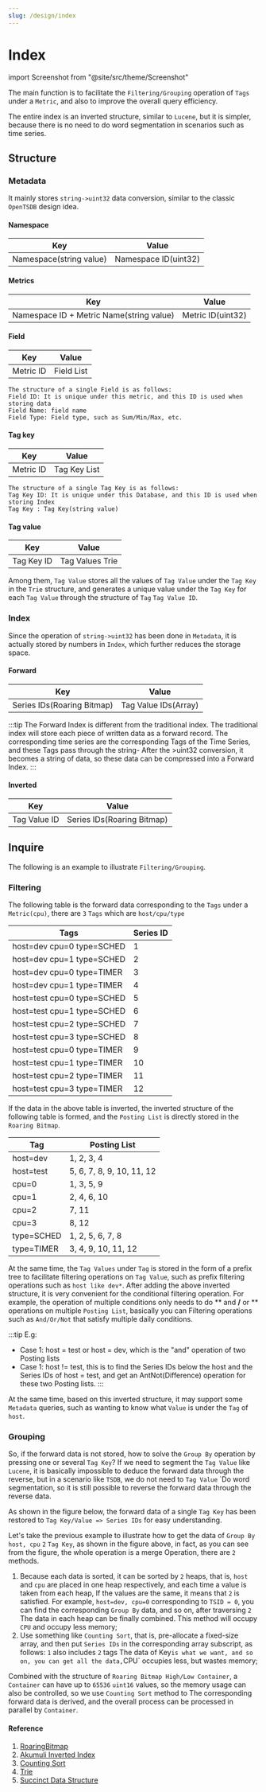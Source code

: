 ```yaml
---
slug: /design/index
---
```


# Index

import Screenshot from "@site/src/theme/Screenshot"

The main function is to facilitate the `Filtering/Grouping` operation of `Tags` under a `Metric`, and also to improve the overall query efficiency.

The entire index is an inverted structure, similar to `Lucene`, but it is simpler, because there is no need to do word segmentation in scenarios such as time series.

## Structure

### Metadata

It mainly stores `string->uint32` data conversion, similar to the classic `OpenTSDB` design idea.

#### Namespace

| Key | Value |
| ---- | ---- |
| Namespace(string value) | Namespace ID(uint32) |

#### Metrics

| Key | Value |
| ---- | ---- |
| Namespace ID + Metric Name(string value) | Metric ID(uint32) |

#### Field

| Key | Value |
| ---- | ---- |
| Metric ID | Field List |

```yaml:no-line-numbers
The structure of a single Field is as follows:
Field ID: It is unique under this metric, and this ID is used when storing data
Field Name: field name
Field Type: Field type, such as Sum/Min/Max, etc.
````

#### Tag key

| Key | Value |
| ---- | ---- |
| Metric ID | Tag Key List |

```yaml:no-line-numbers
The structure of a single Tag Key is as follows:
Tag Key ID: It is unique under this Database, and this ID is used when storing Index
Tag Key : Tag Key(string value)
````

#### Tag value

| Key | Value |
| ---- | ---- |
| Tag Key ID | Tag Values Trie |

Among them, `Tag Value` stores all the values of `Tag Value` under the `Tag Key` in the `Trie` structure, and generates a unique value under the `Tag Key` for each `Tag Value` through the structure of `Tag` `Tag Value ID`.

### Index

Since the operation of `string->uint32` has been done in `Metadata`, it is actually stored by numbers in `Index`, which further reduces the storage space.

#### Forward

| Key | Value |
| ---- | ---- |
| Series IDs(Roaring Bitmap) | Tag Value IDs(Array) |

:::tip
The Forward Index is different from the traditional index. The traditional index will store each piece of written data as a forward record. The corresponding time series are the corresponding Tags of the Time Series, and these Tags pass through the string- After the >uint32 conversion, it becomes a string of data, so these data can be compressed into a Forward Index.
:::

#### Inverted

| Key | Value |
| ---- | ---- |
| Tag Value ID | Series IDs(Roaring Bitmap) |

## Inquire

The following is an example to illustrate `Filtering/Grouping`.

### Filtering

The following table is the forward data corresponding to the `Tags` under a `Metric(cpu)`, there are `3` `Tags` which are `host/cpu/type`

| Tags | Series ID |
| ---- | ---- |
| host=dev cpu=0 type=SCHED | 1 |
| host=dev cpu=1 type=SCHED | 2 |
| host=dev cpu=0 type=TIMER | 3 |
| host=dev cpu=1 type=TIMER | 4 |
| host=test cpu=0 type=SCHED | 5 |
| host=test cpu=1 type=SCHED | 6 |
| host=test cpu=2 type=SCHED | 7 |
| host=test cpu=3 type=SCHED | 8 |
| host=test cpu=0 type=TIMER | 9 |
| host=test cpu=1 type=TIMER | 10 |
| host=test cpu=2 type=TIMER | 11 |
| host=test cpu=3 type=TIMER | 12 |

If the data in the above table is inverted, the inverted structure of the following table is formed, and the `Posting List` is directly stored in the `Roaring Bitmap`.

| Tag | Posting List |
| ---- | ---- |
| host=dev | 1, 2, 3, 4 |
| host=test | 5, 6, 7, 8, 9, 10, 11, 12 |
| cpu=0 | 1, 3, 5, 9 |
| cpu=1 | 2, 4, 6, 10 |
| cpu=2 | 7, 11 |
| cpu=3 | 8, 12 |
| type=SCHED | 1, 2, 5, 6, 7, 8 |
| type=TIMER | 3, 4, 9, 10, 11, 12 |

At the same time, the `Tag Values` under `Tag` is stored in the form of a prefix tree to facilitate filtering operations on `Tag Value`, such as prefix filtering operations such as `host like dev*`. After adding the above inverted structure, it is very convenient for the conditional filtering operation. For example, the operation of multiple conditions only needs to do ** and **/** or ** operations on multiple `Posting List`, basically you can Filtering operations such as `And/Or/Not` that satisfy multiple daily conditions.

:::tip
E.g:
* Case 1: host = test or host = dev, which is the "and" operation of two Posting lists
* Case 1: host != test, this is to find the Series IDs below the host and the Series IDs of host = test, and get an AntNot(Difference) operation for these two Posting lists.
:::

At the same time, based on this inverted structure, it may support some `Metadata` queries, such as wanting to know what `Value` is under the `Tag` of `host`.

### Grouping

So, if the forward data is not stored, how to solve the `Group By` operation by pressing one or several `Tag Key`? If we need to segment the `Tag Value` like `Lucene`, it is basically impossible to deduce the forward data through the reverse, but in a scenario like `TSDB`, we do not need to `Tag Value` `Do word segmentation, so it is still possible to reverse the forward data through the reverse data.

As shown in the figure below, the forward data of a single `Tag Key` has been restored to `Tag Key/Value => Series IDs` for easy understanding.

<Screenshot
  alt="index forward"
  title="Forward Grouping"
  src="/img/lindb/design/forward_grouping.png"
/>

Let's take the previous example to illustrate how to get the data of `Group By host, cpu` `2` `Tag Key`, as shown in the figure above, in fact, as you can see from the figure, the whole operation is a merge Operation, there are `2` methods.
1. Because each data is sorted, it can be sorted by `2` heaps, that is, `host` and `cpu` are placed in one heap respectively, and each time a value is taken from each heap, If the values are the same, it means that `2` is satisfied. For example, `host=dev, cpu=0` corresponding to `TSID = 0`, you can find the corresponding `Group By` data, and so on, after traversing `2` The data in each heap can be finally combined. This method will occupy `CPU` and occupy less memory;
2. Use something like `Counting Sort`, that is, pre-allocate a fixed-size array, and then put `Series IDs` in the corresponding array subscript, as follows: `1` also includes `2` tags The data of Key` is what we want, and so on, you can get all the data, `CPU` occupies less, but wastes memory;

Combined with the structure of `Roaring Bitmap High/Low Container`, a `Container` can have up to `65536` `uint16` values, so the memory usage can also be controlled, so we use `Counting Sort` method to The corresponding forward data is derived, and the overall process can be processed in parallel by `Container`.

#### Reference

1. [RoaringBitmap](http://roaringbitmap.org/)
2. [Akumuli Inverted Index](https://akumuli.org/akumuli/2017/11/17/indexing/)
3. [Counting Sort](https://en.wikipedia.org/wiki/Counting_sort)
4. [Trie](https://en.wikipedia.org/wiki/Trie)
5. [Succinct Data Structure](https://en.wikipedia.org/wiki/Succinct_data_structure)

